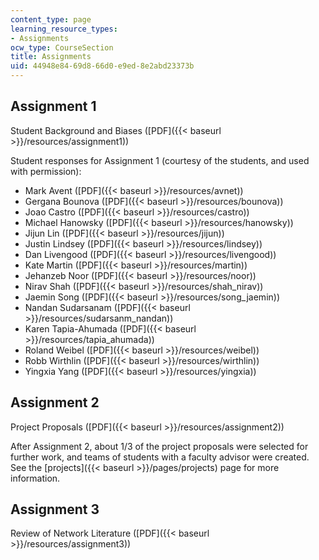 ```yaml
---
content_type: page
learning_resource_types:
- Assignments
ocw_type: CourseSection
title: Assignments
uid: 44948e84-69d8-66d0-e9ed-8e2abd23373b
---
```


Assignment 1
------------

Student Background and Biases ([PDF]({{< baseurl >}}/resources/assignment1))

Student responses for Assignment 1 (courtesy of the students, and used with permission):

*   Mark Avent ([PDF]({{< baseurl >}}/resources/avnet))
*   Gergana Bounova ([PDF]({{< baseurl >}}/resources/bounova))
*   Joao Castro ([PDF]({{< baseurl >}}/resources/castro))
*   Michael Hanowsky ([PDF]({{< baseurl >}}/resources/hanowsky))
*   Jijun Lin ([PDF]({{< baseurl >}}/resources/jijun))
*   Justin Lindsey ([PDF]({{< baseurl >}}/resources/lindsey))
*   Dan Livengood ([PDF]({{< baseurl >}}/resources/livengood))
*   Kate Martin ([PDF]({{< baseurl >}}/resources/martin))
*   Jehanzeb Noor ([PDF]({{< baseurl >}}/resources/noor))
*   Nirav Shah ([PDF]({{< baseurl >}}/resources/shah_nirav))
*   Jaemin Song ([PDF]({{< baseurl >}}/resources/song_jaemin))
*   Nandan Sudarsanam ([PDF]({{< baseurl >}}/resources/sudarsanm_nandan))
*   Karen Tapia-Ahumada ([PDF]({{< baseurl >}}/resources/tapia_ahumada))
*   Roland Weibel ([PDF]({{< baseurl >}}/resources/weibel))
*   Robb Wirthlin ([PDF]({{< baseurl >}}/resources/wirthlin))
*   Yingxia Yang ([PDF]({{< baseurl >}}/resources/yingxia))

Assignment 2
------------

Project Proposals ([PDF]({{< baseurl >}}/resources/assignment2))

After Assignment 2, about 1/3 of the project proposals were selected for further work, and teams of students with a faculty advisor were created. See the [projects]({{< baseurl >}}/pages/projects) page for more information.

Assignment 3
------------

Review of Network Literature ([PDF]({{< baseurl >}}/resources/assignment3))